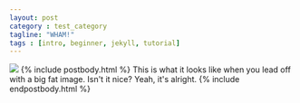 ```yaml
---
layout: post
category : test_category
tagline: "WHAM!"
tags : [intro, beginner, jekyll, tutorial]
---
```


<a href="http://www.flickr.com/photos/idfarmer/6882093965/in/photostream/"><img src="http://farm8.staticflickr.com/7207/6882093965_d4237d0633_b.jpg"></a>
{% include postbody.html %}
This is what it looks like when you lead off with a big fat image. Isn't it nice?
Yeah, it's alright.
{% include endpostbody.html %}
